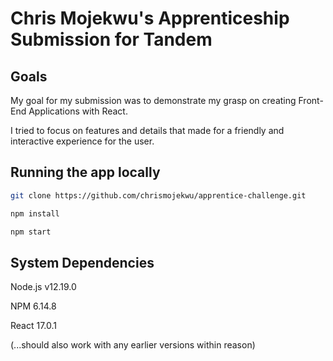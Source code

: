 # Chris Mojekwu's Apprenticeship Submission for Tandem

## Goals
My goal for my submission was to demonstrate my grasp on creating Front-End Applications with React.

I tried to focus on features and details that made for a friendly and interactive experience for the user.

## Running the app locally
```bash
git clone https://github.com/chrismojekwu/apprentice-challenge.git
```

```bash
npm install
```

```bash
npm start
```

## System Dependencies
Node.js v12.19.0

NPM 6.14.8

React 17.0.1

(...should also work with any earlier versions within reason)




